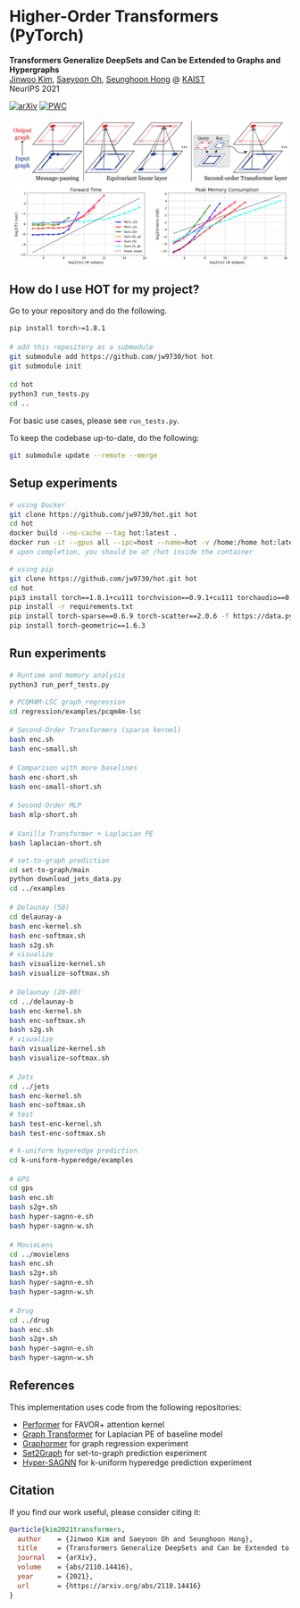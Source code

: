 # Higher-Order Transformers (PyTorch)

**Transformers Generalize DeepSets and Can be Extended to Graphs and Hypergraphs** \
[Jinwoo Kim](https://bit.ly/3pPuyIb), [Saeyoon Oh](https://github.com/saeyoon17), [Seunghoon Hong](https://maga33.github.io/) @ [KAIST](https://www.kaist.ac.kr/en/) \
NeurIPS 2021

[![arXiv](https://img.shields.io/badge/arXiv-2104.02321-brightgreen.svg?style=flat-square)](https://arxiv.org/abs/2110.14416)
[![PWC](https://img.shields.io/endpoint.svg?url=https://paperswithcode.com/badge/transformers-generalize-deepsets-and-can-be/graph-regression-on-pcqm4m-lsc)](https://paperswithcode.com/sota/graph-regression-on-pcqm4m-lsc?p=transformers-generalize-deepsets-and-can-be)

![image-second-order](./docs/second-order-transformer.png)
![image-linear](./docs/linear-scaling.png)

## How do I use HOT for my project?
Go to your repository and do the following.
```bash
pip install torch>=1.8.1

# add this repository as a submodule
git submodule add https://github.com/jw9730/hot hot
git submodule init

cd hot
python3 run_tests.py
cd ..
```
For basic use cases, please see `run_tests.py`.

To keep the codebase up-to-date, do the following:
```bash
git submodule update --remote --merge
```

## Setup experiments
```bash
# using Docker
git clone https://github.com/jw9730/hot.git hot
cd hot
docker build --no-cache --tag hot:latest .
docker run -it --gpus all --ipc=host --name=hot -v /home:/home hot:latest bash
# upon completion, you should be at /hot inside the container
```
```bash
# using pip
git clone https://github.com/jw9730/hot.git hot
cd hot
pip3 install torch==1.8.1+cu111 torchvision==0.9.1+cu111 torchaudio==0.8.1 -f https://download.pytorch.org/whl/torch_stable.html
pip install -r requirements.txt
pip install torch-sparse==0.6.9 torch-scatter==2.0.6 -f https://data.pyg.org/whl/torch-1.8.0+cu111.html
pip install torch-geometric==1.6.3
```

## Run experiments
```bash
# Runtime and memory analysis
python3 run_perf_tests.py
```
```bash
# PCQM4M-LSC graph regression
cd regression/examples/pcqm4m-lsc

# Second-Order Transformers (sparse kernel)
bash enc.sh
bash enc-small.sh

# Comparison with more baselines
bash enc-short.sh
bash enc-small-short.sh

# Second-Order MLP
bash mlp-short.sh

# Vanilla Transformer + Laplacian PE
bash laplacian-short.sh
```
```bash
# set-to-graph prediction
cd set-to-graph/main
python download_jets_data.py
cd ../examples

# Delaunay (50)
cd delaunay-a
bash enc-kernel.sh
bash enc-softmax.sh
bash s2g.sh
# visualize
bash visualize-kernel.sh
bash visualize-softmax.sh

# Delaunay (20-80)
cd ../delaunay-b
bash enc-kernel.sh
bash enc-softmax.sh
bash s2g.sh
# visualize
bash visualize-kernel.sh
bash visualize-softmax.sh

# Jets
cd ../jets
bash enc-kernel.sh
bash enc-softmax.sh
# test
bash test-enc-kernel.sh
bash test-enc-softmax.sh
```
```bash
# k-uniform hyperedge prediction
cd k-uniform-hyperedge/examples

# GPS
cd gps
bash enc.sh
bash s2g+.sh
bash hyper-sagnn-e.sh
bash hyper-sagnn-w.sh

# MovieLens
cd ../movielens
bash enc.sh
bash s2g+.sh
bash hyper-sagnn-e.sh
bash hyper-sagnn-w.sh

# Drug
cd ../drug
bash enc.sh
bash s2g+.sh
bash hyper-sagnn-e.sh
bash hyper-sagnn-w.sh
```

## References
This implementation uses code from the following repositories:
- [Performer](https://github.com/lucidrains/performer-pytorch.git) for FAVOR+ attention kernel
- [Graph Transformer](https://github.com/graphdeeplearning/graphtransformer.git) for Laplacian PE of baseline model
- [Graphormer](https://github.com/microsoft/Graphormer.git) for graph regression experiment
- [Set2Graph](https://github.com/hadarser/SetToGraphPaper.git) for set-to-graph prediction experiment
- [Hyper-SAGNN](https://github.com/ma-compbio/Hyper-SAGNN.git) for k-uniform hyperedge prediction experiment

## Citation
If you find our work useful, please consider citing it:
```bib
@article{kim2021transformers,
  author    = {Jinwoo Kim and Saeyoon Oh and Seunghoon Hong},
  title     = {Transformers Generalize DeepSets and Can be Extended to Graphs and Hypergraphs},
  journal   = {arXiv},
  volume    = {abs/2110.14416},
  year      = {2021},
  url       = {https://arxiv.org/abs/2110.14416}
}
```
